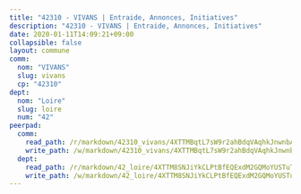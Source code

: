 ```yaml
---
title: "42310 - VIVANS | Entraide, Annonces, Initiatives"
description: "42310 - VIVANS | Entraide, Annonces, Initiatives"
date: 2020-01-11T14:09:21+09:00
collapsible: false
layout: commune
comm:
  nom: "VIVANS"
  slug: vivans
  cp: "42310"
dept:
  nom: "Loire"
  slug: loire
  num: "42"
peerpad:
  comm:
    read_path: /r/markdown/42310_vivans/4XTTMBqtL7sW9r2ahBdqVAqhkJnwnbACjwGbPRCqgLQGbehpp
    write_path: /w/markdown/42310_vivans/4XTTMBqtL7sW9r2ahBdqVAqhkJnwnbACjwGbPRCqgLQGbehpp-K3TgU13rc9uiAHHZVta4nB8VJdhKdCdPrLgvB14c9jrQtCmUGFSHymjGc7CdqkVQdvS67RWfCZNtHynRRxaeBhNvge3PAQbqVV47e7awL6ddgkAtgLjzaySxGdjc9uqHNLdKhfec
  dept:
    read_path: /r/markdown/42_loire/4XTTM8SNJiYkCLPtBfEQExdM2GQMoYUSTuTytLrQfQVaaYJeW
    write_path: /w/markdown/42_loire/4XTTM8SNJiYkCLPtBfEQExdM2GQMoYUSTuTytLrQfQVaaYJeW-K3TgUi5YJecchkttgL3M6Pu99u8hH2akRrHDb4XXZXATCvGiyzrNbe23fQbzNYiKWDR2re6vQN4Gxv5BQ2dayjGg1AqxtpHRtgi6cm74UeqjVtXM2ZJFa6mvBKTRc4s3X6tJYycN
---
```


